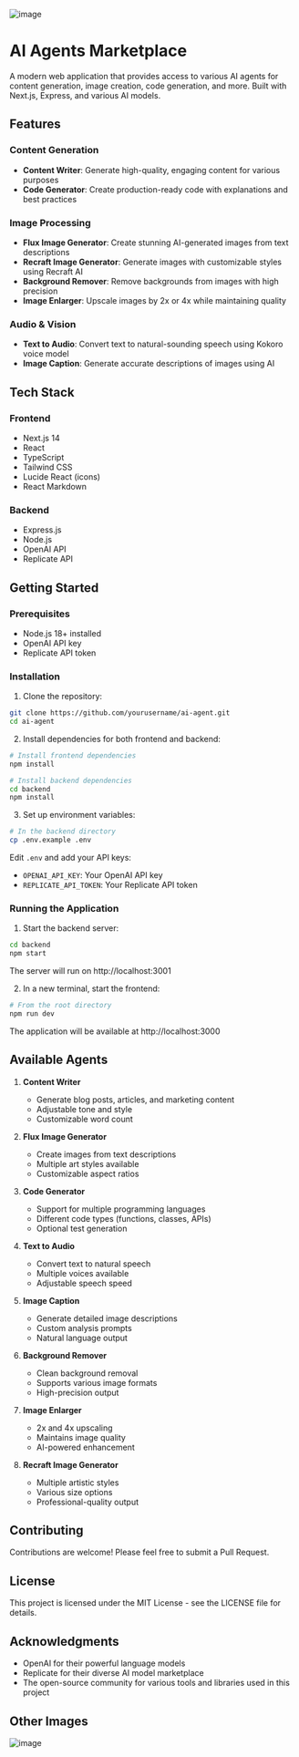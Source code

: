 ![image](https://github.com/user-attachments/assets/331b450c-fec8-4cb9-b119-ddb140cadd9d)

# AI Agents Marketplace

A modern web application that provides access to various AI agents for content generation, image creation, code generation, and more. Built with Next.js, Express, and various AI models.

## Features

### Content Generation
- **Content Writer**: Generate high-quality, engaging content for various purposes
- **Code Generator**: Create production-ready code with explanations and best practices

### Image Processing
- **Flux Image Generator**: Create stunning AI-generated images from text descriptions
- **Recraft Image Generator**: Generate images with customizable styles using Recraft AI
- **Background Remover**: Remove backgrounds from images with high precision
- **Image Enlarger**: Upscale images by 2x or 4x while maintaining quality

### Audio & Vision
- **Text to Audio**: Convert text to natural-sounding speech using Kokoro voice model
- **Image Caption**: Generate accurate descriptions of images using AI

## Tech Stack

### Frontend
- Next.js 14
- React
- TypeScript
- Tailwind CSS
- Lucide React (icons)
- React Markdown

### Backend
- Express.js
- Node.js
- OpenAI API
- Replicate API

## Getting Started

### Prerequisites
- Node.js 18+ installed
- OpenAI API key
- Replicate API token

### Installation

1. Clone the repository:
```bash
git clone https://github.com/yourusername/ai-agent.git
cd ai-agent
```

2. Install dependencies for both frontend and backend:
```bash
# Install frontend dependencies
npm install

# Install backend dependencies
cd backend
npm install
```

3. Set up environment variables:
```bash
# In the backend directory
cp .env.example .env
```
Edit `.env` and add your API keys:
- `OPENAI_API_KEY`: Your OpenAI API key
- `REPLICATE_API_TOKEN`: Your Replicate API token

### Running the Application

1. Start the backend server:
```bash
cd backend
npm start
```
The server will run on http://localhost:3001

2. In a new terminal, start the frontend:
```bash
# From the root directory
npm run dev
```
The application will be available at http://localhost:3000

## Available Agents

1. **Content Writer**
   - Generate blog posts, articles, and marketing content
   - Adjustable tone and style
   - Customizable word count

2. **Flux Image Generator**
   - Create images from text descriptions
   - Multiple art styles available
   - Customizable aspect ratios

3. **Code Generator**
   - Support for multiple programming languages
   - Different code types (functions, classes, APIs)
   - Optional test generation

4. **Text to Audio**
   - Convert text to natural speech
   - Multiple voices available
   - Adjustable speech speed

5. **Image Caption**
   - Generate detailed image descriptions
   - Custom analysis prompts
   - Natural language output

6. **Background Remover**
   - Clean background removal
   - Supports various image formats
   - High-precision output

7. **Image Enlarger**
   - 2x and 4x upscaling
   - Maintains image quality
   - AI-powered enhancement

8. **Recraft Image Generator**
   - Multiple artistic styles
   - Various size options
   - Professional-quality output

## Contributing

Contributions are welcome! Please feel free to submit a Pull Request.

## License

This project is licensed under the MIT License - see the LICENSE file for details.

## Acknowledgments

- OpenAI for their powerful language models
- Replicate for their diverse AI model marketplace
- The open-source community for various tools and libraries used in this project

## Other Images
![image](https://github.com/user-attachments/assets/7e901b35-4b57-4e4c-9632-7225c732c115)